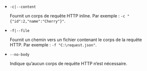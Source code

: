 * `-c|--content`

  Fournit un corps de requête HTTP inline. Par exemple : `-c "{"id":2,"name":"Cherry"}"`.

* `-f|--file`

  Fournit un chemin vers un fichier contenant le corps de la requête HTTP. Par exemple : `-f "C:\request.json"`.

* `--no-body`

  Indique qu’aucun corps de requête HTTP n’est nécessaire.
